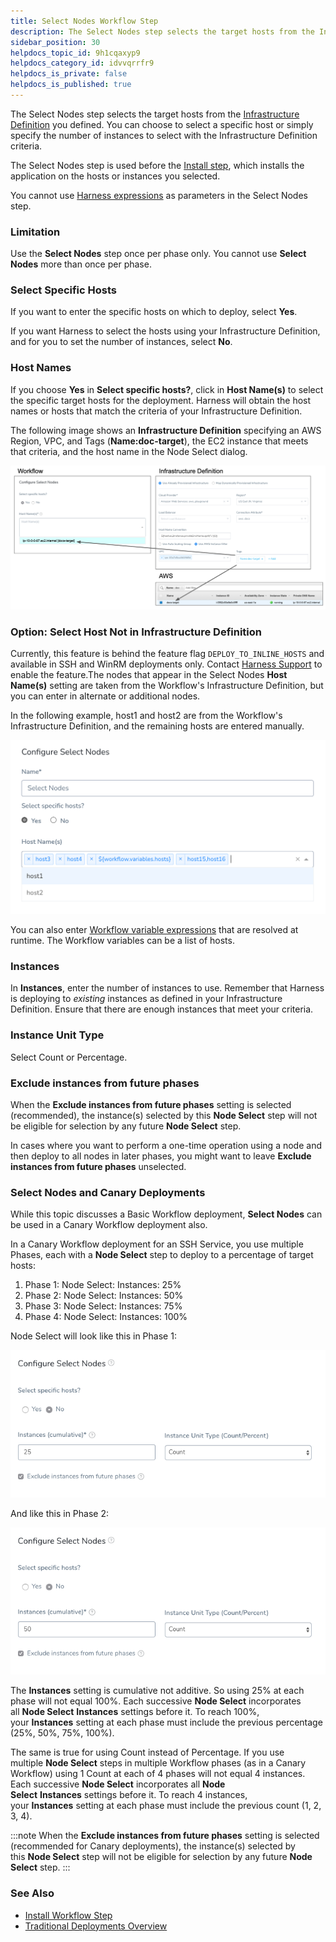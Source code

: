 ```yaml
---
title: Select Nodes Workflow Step
description: The Select Nodes step selects the target hosts from the Infrastructure Definition you defined. You can choose to select a specific host or simply specify the number of instances to select with the In…
sidebar_position: 30
helpdocs_topic_id: 9h1cqaxyp9
helpdocs_category_id: idvvqrrfr9
helpdocs_is_private: false
helpdocs_is_published: true
---
```


The Select Nodes step selects the target hosts from the [Infrastructure Definition](../../../../continuous-delivery/model-cd-pipeline/environments/infrastructure-definitions.md) you defined. You can choose to select a specific host or simply specify the number of instances to select with the Infrastructure Definition criteria.

The Select Nodes step is used before the [Install step](install-workflow-step.md), which installs the application on the hosts or instances you selected.

You cannot use [Harness expressions](../../variables/variables.md) as parameters in the Select Nodes step.

### Limitation

Use the **Select Nodes** step once per phase only. You cannot use **Select Nodes** more than once per phase.

### Select Specific Hosts

If you want to enter the specific hosts on which to deploy, select **Yes**.

If you want Harness to select the hosts using your Infrastructure Definition, and for you to set the number of instances, select **No**.

### Host Names

If you choose **Yes** in **Select specific hosts?**, click in **Host Name(s)** to select the specific target hosts for the deployment. Harness will obtain the host names or hosts that match the criteria of your Infrastructure Definition.

The following image shows an **Infrastructure Definition** specifying an AWS Region, VPC, and Tags (**Name:doc-target**), the EC2 instance that meets that criteria, and the host name in the Node Select dialog.

[![](./static/select-nodes-workflow-step-00.png)](./static/select-nodes-workflow-step-00.png)


### Option: Select Host Not in Infrastructure Definition

Currently, this feature is behind the feature flag `DEPLOY_TO_INLINE_HOSTS` and available in SSH and WinRM deployments only. Contact [Harness Support](mailto:support@harness.io) to enable the feature.The nodes that appear in the Select Nodes **Host Name(s)** setting are taken from the Workflow's Infrastructure Definition, but you can enter in alternate or additional nodes. 

In the following example, host1 and host2 are from the Workflow's Infrastructure Definition, and the remaining hosts are entered manually.

![](./static/select-nodes-workflow-step-02.png)

You can also enter [Workflow variable expressions](../../../../continuous-delivery/model-cd-pipeline/workflows/add-workflow-variables-new-template.md) that are resolved at runtime. The Workflow variables can be a list of hosts.

### Instances

In **Instances**, enter the number of instances to use. Remember that Harness is deploying to *existing* instances as defined in your Infrastructure Definition. Ensure that there are enough instances that meet your criteria.

### Instance Unit Type

Select Count or Percentage.

### Exclude instances from future phases

When the **Exclude instances from future phases** setting is selected (recommended), the instance(s) selected by this **Node Select** step will not be eligible for selection by any future **Node Select** step.

In cases where you want to perform a one-time operation using a node and then deploy to all nodes in later phases, you might want to leave **Exclude instances from future phases** unselected.

### Select Nodes and Canary Deployments

While this topic discusses a Basic Workflow deployment, **Select Nodes** can be used in a Canary Workflow deployment also.

In a Canary Workflow deployment for an SSH Service, you use multiple Phases, each with a **Node Select** step to deploy to a percentage of target hosts:

1. Phase 1: Node Select: Instances: 25%
2. Phase 2: Node Select: Instances: 50%
3. Phase 3: Node Select: Instances: 75%
4. Phase 4: Node Select: Instances: 100%

Node Select will look like this in Phase 1:

[![](./static/select-nodes-workflow-step-03.png)](./static/select-nodes-workflow-step-03.png)

And like this in Phase 2:

[![](./static/select-nodes-workflow-step-05.png)](./static/select-nodes-workflow-step-05.png)

The **Instances** setting is cumulative not additive. So using 25% at each phase will not equal 100%. Each successive **Node Select** incorporates all **Node Select** **Instances** settings before it. To reach 100%, your **Instances** setting at each phase must include the previous percentage (25%, 50%, 75%, 100%).

The same is true for using Count instead of Percentage. If you use multiple **Node Select** steps in multiple Workflow phases (as in a Canary Workflow) using 1 Count at each of 4 phases will not equal 4 instances. Each successive **Node Select** incorporates all **Node Select** **Instances** settings before it. To reach 4 instances, your **Instances** setting at each phase must include the previous count (1, 2, 3, 4).

:::note 
When the **Exclude instances from future phases** setting is selected (recommended for Canary deployments), the instance(s) selected by this **Node Select** step will not be eligible for selection by any future **Node Select** step.
:::

### See Also

* [Install Workflow Step](install-workflow-step.md)
* [Traditional Deployments Overview](../../../../continuous-delivery/traditional-deployments/traditional-deployments-overview.md)

